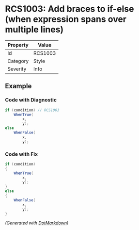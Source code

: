 # RCS1003: Add braces to if\-else \(when expression spans over multiple lines\)

| Property | Value   |
| -------- | ------- |
| Id       | RCS1003 |
| Category | Style   |
| Severity | Info    |

## Example

### Code with Diagnostic

```csharp
if (condition) // RCS1003
    WhenTrue(
        x,
        y);
else
    WhenFalse(
        x,
        y);
```

### Code with Fix

```csharp
if (condition)
{
    WhenTrue(
        x,
        y);
}
else
{
    WhenFalse(
        x,
        y);
}
```


*\(Generated with [DotMarkdown](http://github.com/JosefPihrt/DotMarkdown)\)*